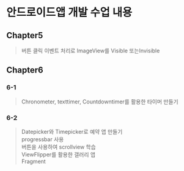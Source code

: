 # 안드로이드앱 개발 수업 내용
## Chapter5
> 버튼 클릭 이벤트 처리로 ImageView를 Visible 또는Invisible 
## Chapter6
### 6-1
> Chronometer, texttimer, Countdowntimer를 활용한 타이머 만들기
### 6-2
> Datepicker와 Timepicker로 예약 앱 만들기 <br>
> progressbar 사용<br>
> 버튼을 사용하여 scrollview 학습<br>
> ViewFlipper를 활용한 갤러리 앱<br>
> Fragment 
